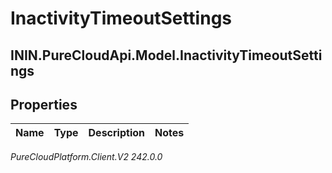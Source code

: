 # InactivityTimeoutSettings

## ININ.PureCloudApi.Model.InactivityTimeoutSettings

## Properties

|Name | Type | Description | Notes|
|------------ | ------------- | ------------- | -------------|



_PureCloudPlatform.Client.V2 242.0.0_
